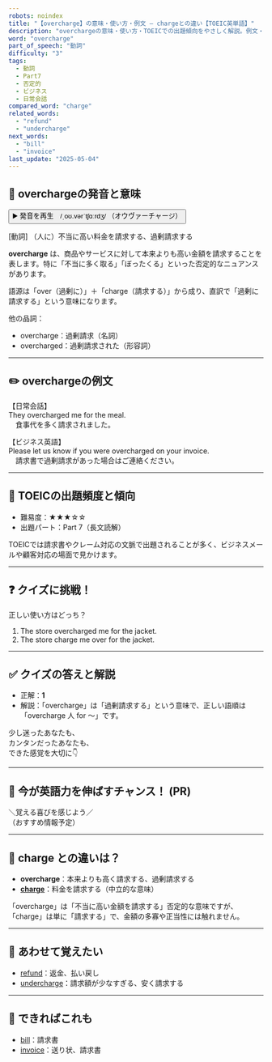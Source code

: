 ```yaml
---
robots: noindex
title: "【overcharge】の意味・使い方・例文 ― chargeとの違い【TOEIC英単語】"
description: "overchargeの意味・使い方・TOEICでの出題傾向をやさしく解説。例文・クイズ付きでchargeとの違いもわかりやすく学べます。"
word: "overcharge"
part_of_speech: "動詞"
difficulty: "3"
tags:
  - 動詞
  - Part7
  - 否定的
  - ビジネス
  - 日常会話
compared_word: "charge"
related_words:
  - "refund"
  - "undercharge"
next_words:
  - "bill"
  - "invoice"
last_update: "2025-05-04"
---
```


## 🔰 overchargeの発音と意味

<button class="play-audio" onclick="playTTS('overcharge')">
  <span class="play-audio-main">
    ▶️ 発音を再生　/ˌoʊ.vərˈtʃɑːrdʒ/
  </span>
  <span class="play-audio-sub">
    （オウヴァーチャージ）
  </span>
</button>

[動詞] （人に）不当に高い料金を請求する、過剰請求する

**overcharge** は、商品やサービスに対して本来よりも高い金額を請求することを表します。特に「不当に多く取る」「ぼったくる」といった否定的なニュアンスがあります。

語源は「over（過剰に）」＋「charge（請求する）」から成り、直訳で「過剰に請求する」という意味になります。

他の品詞：  
- overcharge：過剰請求（名詞）
- overcharged：過剰請求された（形容詞）

---

## ✏️ overchargeの例文

【日常会話】  
They overcharged me for the meal.  
　食事代を多く請求されました。

【ビジネス英語】  
Please let us know if you were overcharged on your invoice.  
　請求書で過剰請求があった場合はご連絡ください。

---

## 🎯 TOEICの出題頻度と傾向

- 難易度：★★★☆☆
- 出題パート：Part 7（長文読解）

TOEICでは請求書やクレーム対応の文脈で出題されることが多く、ビジネスメールや顧客対応の場面で見かけます。

---

## ❓ クイズに挑戦！

正しい使い方はどっち？

1. The store overcharged me for the jacket.  
2. The store charge me over for the jacket.

---

## ✅ クイズの答えと解説

- 正解：**1**
- 解説：「overcharge」は「過剰請求する」という意味で、正しい語順は「overcharge 人 for ～」です。

少し迷ったあなたも、  
カンタンだったあなたも、  
できた感覚を大切に👇️

---

## 🚀 今が英語力を伸ばすチャンス！ (PR)

<div class="info-center">
＼覚える喜びを感じよう／<br>  
（おすすめ情報予定）
</div>

---

## 🤔  charge との違いは？

- **overcharge**：本来よりも高く請求する、過剰請求する
- **[charge](/charge)**：料金を請求する（中立的な意味）

「overcharge」は「不当に高い金額を請求する」否定的な意味ですが、「charge」は単に「請求する」で、金額の多寡や正当性には触れません。

---

## 🧩 あわせて覚えたい

- [refund](/refund)：返金、払い戻し
- [undercharge](/undercharge)：請求額が少なすぎる、安く請求する

---

## 📖 できればこれも

- [bill](/bill)：請求書
- [invoice](/invoice)：送り状、請求書

<!-- cvid: aid13_bid42 -->
